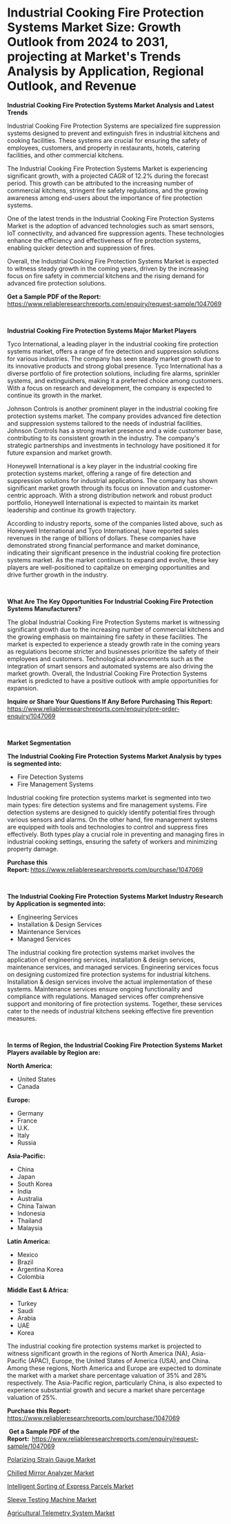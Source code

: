 <p><h1>Industrial Cooking Fire Protection Systems Market Size: Growth Outlook from 2024 to 2031, projecting at Market's Trends Analysis by Application, Regional Outlook, and Revenue</h1></p><p><strong>Industrial Cooking Fire Protection Systems Market Analysis and Latest Trends</strong></p>
<p><p>Industrial Cooking Fire Protection Systems are specialized fire suppression systems designed to prevent and extinguish fires in industrial kitchens and cooking facilities. These systems are crucial for ensuring the safety of employees, customers, and property in restaurants, hotels, catering facilities, and other commercial kitchens.</p><p>The Industrial Cooking Fire Protection Systems Market is experiencing significant growth, with a projected CAGR of 12.2% during the forecast period. This growth can be attributed to the increasing number of commercial kitchens, stringent fire safety regulations, and the growing awareness among end-users about the importance of fire protection systems.</p><p>One of the latest trends in the Industrial Cooking Fire Protection Systems Market is the adoption of advanced technologies such as smart sensors, IoT connectivity, and advanced fire suppression agents. These technologies enhance the efficiency and effectiveness of fire protection systems, enabling quicker detection and suppression of fires.</p><p>Overall, the Industrial Cooking Fire Protection Systems Market is expected to witness steady growth in the coming years, driven by the increasing focus on fire safety in commercial kitchens and the rising demand for advanced fire protection solutions.</p></p>
<p><strong>Get a Sample PDF of the Report:&nbsp;</strong> <a href="https://www.reliableresearchreports.com/enquiry/request-sample/1047069">https://www.reliableresearchreports.com/enquiry/request-sample/1047069</a></p>
<p>&nbsp;</p>
<p><strong>Industrial Cooking Fire Protection Systems Major Market Players</strong></p>
<p><p>Tyco International, a leading player in the industrial cooking fire protection systems market, offers a range of fire detection and suppression solutions for various industries. The company has seen steady market growth due to its innovative products and strong global presence. Tyco International has a diverse portfolio of fire protection solutions, including fire alarms, sprinkler systems, and extinguishers, making it a preferred choice among customers. With a focus on research and development, the company is expected to continue its growth in the market.</p><p>Johnson Controls is another prominent player in the industrial cooking fire protection systems market. The company provides advanced fire detection and suppression systems tailored to the needs of industrial facilities. Johnson Controls has a strong market presence and a wide customer base, contributing to its consistent growth in the industry. The company's strategic partnerships and investments in technology have positioned it for future expansion and market growth.</p><p>Honeywell International is a key player in the industrial cooking fire protection systems market, offering a range of fire detection and suppression solutions for industrial applications. The company has shown significant market growth through its focus on innovation and customer-centric approach. With a strong distribution network and robust product portfolio, Honeywell International is expected to maintain its market leadership and continue its growth trajectory.</p><p>According to industry reports, some of the companies listed above, such as Honeywell International and Tyco International, have reported sales revenues in the range of billions of dollars. These companies have demonstrated strong financial performance and market dominance, indicating their significant presence in the industrial cooking fire protection systems market. As the market continues to expand and evolve, these key players are well-positioned to capitalize on emerging opportunities and drive further growth in the industry.</p></p>
<p>&nbsp;</p>
<p><strong>What Are The Key Opportunities For Industrial Cooking Fire Protection Systems Manufacturers?</strong></p>
<p><p>The global Industrial Cooking Fire Protection Systems market is witnessing significant growth due to the increasing number of commercial kitchens and the growing emphasis on maintaining fire safety in these facilities. The market is expected to experience a steady growth rate in the coming years as regulations become stricter and businesses prioritize the safety of their employees and customers. Technological advancements such as the integration of smart sensors and automated systems are also driving the market growth. Overall, the Industrial Cooking Fire Protection Systems market is predicted to have a positive outlook with ample opportunities for expansion.</p></p>
<p><strong>Inquire or Share Your Questions If Any Before Purchasing This Report:</strong> <a href="https://www.reliableresearchreports.com/enquiry/pre-order-enquiry/1047069">https://www.reliableresearchreports.com/enquiry/pre-order-enquiry/1047069</a></p>
<p>&nbsp;</p>
<p><strong>Market Segmentation</strong></p>
<p><strong>The Industrial Cooking Fire Protection Systems Market Analysis by types is segmented into:</strong></p>
<p><ul><li>Fire Detection Systems</li><li>Fire Management Systems</li></ul></p>
<p><p>Industrial cooking fire protection systems market is segmented into two main types: fire detection systems and fire management systems. Fire detection systems are designed to quickly identify potential fires through various sensors and alarms. On the other hand, fire management systems are equipped with tools and technologies to control and suppress fires effectively. Both types play a crucial role in preventing and managing fires in industrial cooking settings, ensuring the safety of workers and minimizing property damage.</p></p>
<p><strong>Purchase this Report:&nbsp;</strong><a href="https://www.reliableresearchreports.com/purchase/1047069">https://www.reliableresearchreports.com/purchase/1047069</a></p>
<p>&nbsp;</p>
<p><strong>The Industrial Cooking Fire Protection Systems Market Industry Research by Application is segmented into:</strong></p>
<p><ul><li>Engineering Services</li><li>Installation & Design Services</li><li>Maintenance Services</li><li>Managed Services</li></ul></p>
<p><p>The industrial cooking fire protection systems market involves the application of engineering services, installation & design services, maintenance services, and managed services. Engineering services focus on designing customized fire protection systems for industrial kitchens. Installation & design services involve the actual implementation of these systems. Maintenance services ensure ongoing functionality and compliance with regulations. Managed services offer comprehensive support and monitoring of fire protection systems. Together, these services cater to the needs of industrial kitchens seeking effective fire prevention measures.</p></p>
<p>&nbsp;</p>
<p><strong>In terms of Region, the Industrial Cooking Fire Protection Systems Market Players available by Region are:</strong></p>
<p>
    <p> <strong> North America: </strong>
        <ul>
            <li>United States</li>
            <li>Canada</li>
        </ul>
        </p> 
    <p> <strong> Europe: </strong>
        <ul>
            <li>Germany</li>
            <li>France</li>
            <li>U.K.</li>
            <li>Italy</li>
            <li>Russia</li>
        </ul>
        </p> 
    <p> <strong> Asia-Pacific: </strong>
        <ul>
            <li>China</li>
            <li>Japan</li>
            <li>South Korea</li>
            <li>India</li>
            <li>Australia</li>
            <li>China Taiwan</li>
            <li>Indonesia</li>
            <li>Thailand</li>
            <li>Malaysia</li>
        </ul>
        </p> 
    <p> <strong> Latin America: </strong>
        <ul>
            <li>Mexico</li>
            <li>Brazil</li>
            <li>Argentina Korea</li>
            <li>Colombia</li>
        </ul>
        </p> 
    <p> <strong> Middle East & Africa: </strong>
        <ul>
            <li>Turkey</li>
            <li>Saudi</li>
            <li>Arabia</li>
            <li>UAE</li>
            <li>Korea</li>
        </ul>
    </p>
    </p>
<p><p>The industrial cooking fire protection systems market is projected to witness significant growth in the regions of North America (NA), Asia-Pacific (APAC), Europe, the United States of America (USA), and China. Among these regions, North America and Europe are expected to dominate the market with a market share percentage valuation of 35% and 28% respectively. The Asia-Pacific region, particularly China, is also expected to experience substantial growth and secure a market share percentage valuation of 25%.</p></p>
<p><strong>Purchase this Report: </strong><a href="https://www.reliableresearchreports.com/purchase/1047069">https://www.reliableresearchreports.com/purchase/1047069</a></p>
<p>&nbsp;<strong>Get a Sample PDF of the Report:&nbsp;&nbsp;</strong><a href="https://www.reliableresearchreports.com/enquiry/request-sample/1047069">https://www.reliableresearchreports.com/enquiry/request-sample/1047069</a></p>
<p><strong></strong></p>
<p><p><a href="https://medium.com/@sarinaking2023/polarizing-strain-gauge-market-insights-into-market-cagr-market-trends-and-growth-strategies-4c3a6af66b2e">Polarizing Strain Gauge Market</a></p><p><a href="https://medium.com/@sarinaking2023/chilled-mirror-analyzer-market-insights-into-market-cagr-market-trends-and-growth-strategies-0968bbe0ce70">Chilled Mirror Analyzer Market</a></p><p><a href="https://medium.com/@sarinaking2023/intelligent-sorting-of-express-parcels-market-size-cagr-trends-2024-2030-654cf57d2d53">Intelligent Sorting of Express Parcels Market</a></p><p><a href="https://medium.com/@sarinaking2023/sleeve-testing-machine-market-comprehensive-assessment-by-type-application-and-geography-69b33f63fb92">Sleeve Testing Machine Market</a></p><p><a href="https://medium.com/@sarinaking2023/agricultural-telemetry-system-market-size-cagr-trends-2024-2030-da3ee2626691">Agricultural Telemetry System Market</a></p></p>
